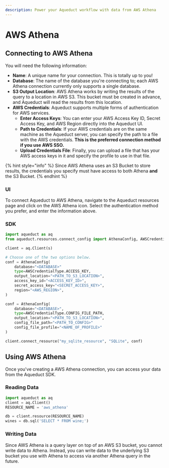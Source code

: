 ```yaml
---
description: Power your Aqueduct workflow with data from AWS Athena
---
```


# AWS Athena

## Connecting to AWS Athena

You will need the following information:

* **Name**: A unique name for your connection. This is totally up to you!
* **Database**: The name of the database you're connecting to; each AWS Athena connection currently only supports a single database.
* **S3 Output Location**: AWS Athena works by writing the results of the query to a location in AWS S3. This bucket must be created in advance, and Aqueduct will read the results from this location.
* **AWS Credentials**: Aqueduct supports multiple forms of authentication for AWS services.
  * **Enter Access Keys**: You can enter your AWS Access Key ID, Secret Access Key, and AWS Region directly into the Aqueduct UI.
  * **Path to Credentials**: If your AWS credentials are on the same machine as the Aqueduct server, you can specify the path to a file with the AWS credentials. **This is the preferred connection method if you use AWS SSO.**
  * **Upload Credentials File**: Finally, you can upload a file that has your AWS access keys in it and specify the profile to use in that file.

{% hint style="info" %}
Since AWS Athena uses an S3 Bucket to store results, the credentials you specify must have access to both Athena **and** the S3 Bucket.&#x20;
{% endhint %}

### UI

To connect Aqueduct to AWS Athena, navigate to the Aqueduct resources page and click on the AWS Athena icon. Select the authentication method you prefer, and enter the information above.

### SDK

```python
import aqueduct as aq
from aqueduct.resources.connect_config import AthenaConfig, AWSCredentialType

client = aq.Client(s)

# Choose one of the two options below.
conf = AthenaConfig(
    database="<DATABASE>"
    type=AWSCredentialType.ACCESS_KEY,
    output_location="<PATH_TO_S3_LOCATION>",
    access_key_id="<ACCESS_KEY_ID>",
    secret_access_key="<SECRET_ACCESS_KEY>",
    region="<AWS_REGION>",
)

conf = AthenaConfig(
    database="<DATABASE>",
    type=AWSCredentialType.CONFIG_FILE_PATH,
    output_location="<PATH_TO_S3_LOCATION>",    
    config_file_path="<PATH_TO_CONFIG>"
    config_file_profile="<NAME_OF_PROFILE>"
)

client.connect_resource("my_sqlite_resource", "SQLite", conf)
```

## Using AWS Athena

Once you've creating a AWS Athena connection, you can access your data from the Aqueduct SDK.

### Reading Data

```python
import aqueduct as aq
client = aq.Client()
RESOURCE_NAME = 'aws_athena'

db = client.resource(RESOURCE_NAME)
wines = db.sql('SELECT * FROM wine;')
```

### Writing Data

Since AWS Athena is a query layer on top of an AWS S3 bucket, you cannot write data to Athena. Instead, you can write data to the underlying S3 bucket you use with Athena to access via another Athena query in the future.
